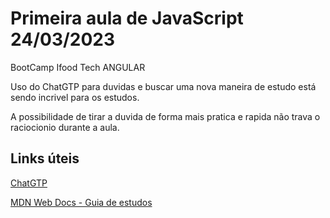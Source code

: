 # Primeira aula de JavaScript  24/03/2023
BootCamp Ifood Tech ANGULAR 

Uso do ChatGTP para duvidas e buscar uma nova maneira de estudo está sendo incrivel para os estudos.

A possibilidade de tirar a duvida de forma mais pratica e rapida não trava o raciocionio durante a aula. 

## Links úteis
[ChatGTP](https://chat.openai.com/chat)

[MDN Web Docs - Guia de estudos](https://developer.mozilla.org/pt-BR/docs/Web/JavaScript/Guide/Expressions_and_operators)